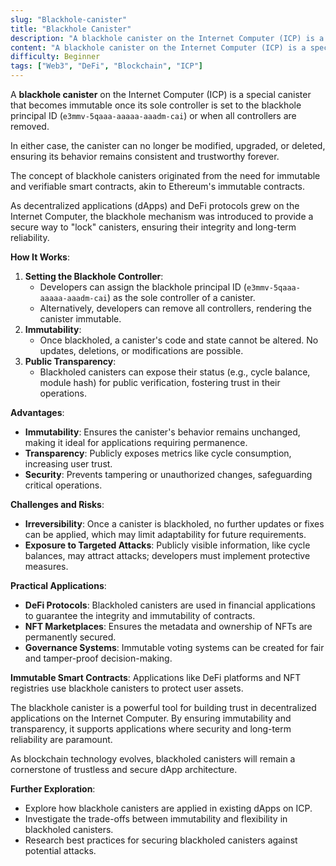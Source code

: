 ```yaml
---
slug: "Blackhole-canister"
title: "Blackhole Canister"
description: "A blackhole canister on the Internet Computer (ICP) is a special canister that becomes immutable once its sole controller is set to the blackhole principal ID (e3mmv-5qaaa-aaaaa-aaadm-cai) or when all controllers are removed."
content: "A blackhole canister on the Internet Computer (ICP) is a special canister that becomes immutable once its sole controller is set to the blackhole principal ID (e3mmv-5qaaa-aaaaa-aaadm-cai) or when all controllers are removed."
difficulty: Beginner
tags: ["Web3", "DeFi", "Blockchain", "ICP"]
---
```


A **blackhole canister** on the Internet Computer (ICP) is a special canister that becomes immutable once its sole controller is set to the blackhole principal ID (`e3mmv-5qaaa-aaaaa-aaadm-cai`) or when all controllers are removed.

In either case, the canister can no longer be modified, upgraded, or deleted, ensuring its behavior remains consistent and trustworthy forever.

The concept of blackhole canisters originated from the need for immutable and verifiable smart contracts, akin to Ethereum's immutable contracts.

As decentralized applications (dApps) and DeFi protocols grew on the Internet Computer, the blackhole mechanism was introduced to provide a secure way to "lock" canisters, ensuring their integrity and long-term reliability.

**How It Works**:

1. **Setting the Blackhole Controller**:
    - Developers can assign the blackhole principal ID (`e3mmv-5qaaa-aaaaa-aaadm-cai`) as the sole controller of a canister.
    - Alternatively, developers can remove all controllers, rendering the canister immutable.
2. **Immutability**:
    - Once blackholed, a canister's code and state cannot be altered. No updates, deletions, or modifications are possible.
3. **Public Transparency**:
    - Blackholed canisters can expose their status (e.g., cycle balance, module hash) for public verification, fostering trust in their operations.

**Advantages**:

- **Immutability**: Ensures the canister's behavior remains unchanged, making it ideal for applications requiring permanence.
- **Transparency**: Publicly exposes metrics like cycle consumption, increasing user trust.
- **Security**: Prevents tampering or unauthorized changes, safeguarding critical operations.

**Challenges and Risks**:

- **Irreversibility**: Once a canister is blackholed, no further updates or fixes can be applied, which may limit adaptability for future requirements.
- **Exposure to Targeted Attacks**: Publicly visible information, like cycle balances, may attract attacks; developers must implement protective measures.

**Practical Applications**:

- **DeFi Protocols**: Blackholed canisters are used in financial applications to guarantee the integrity and immutability of contracts.
- **NFT Marketplaces**: Ensures the metadata and ownership of NFTs are permanently secured.
- **Governance Systems**: Immutable voting systems can be created for fair and tamper-proof decision-making.

**Immutable Smart Contracts**: Applications like DeFi platforms and NFT registries use blackhole canisters to protect user assets.

The blackhole canister is a powerful tool for building trust in decentralized applications on the Internet Computer. By ensuring immutability and transparency, it supports applications where security and long-term reliability are paramount.

As blockchain technology evolves, blackholed canisters will remain a cornerstone of trustless and secure dApp architecture.

**Further Exploration**:

- Explore how blackhole canisters are applied in existing dApps on ICP.
- Investigate the trade-offs between immutability and flexibility in blackholed canisters.
- Research best practices for securing blackholed canisters against potential attacks.
